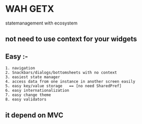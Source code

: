 # WAH GETX
statemanagement with ecosystem

## not need to use context for your widgets

## Easy :-
    1. navigation
    2. Snackbars/dialogs/bottomsheets with no context
    3. easiest state manager
    4. access data from one instance in another screen easily
    5. easy key/value storage   == [no need SharedPref]
    6. easy internationalization
    7. easy change theme
    8. easy validators

## it depend on MVC 